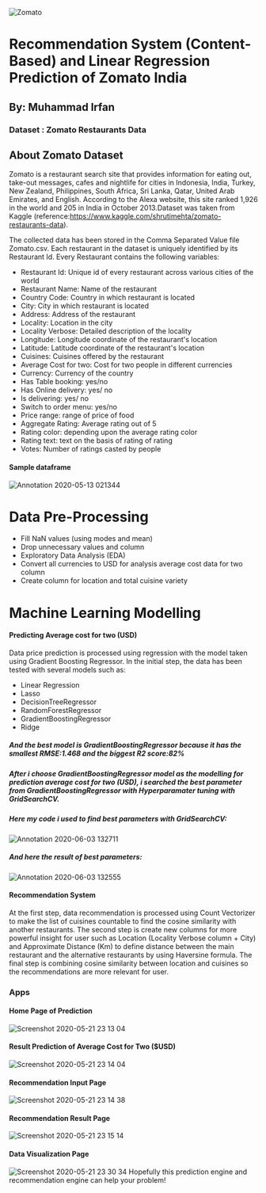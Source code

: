 ![Zomato](https://user-images.githubusercontent.com/60774720/82581869-6aba3800-9bbb-11ea-8700-3bc5b400686e.png)
# Recommendation System (Content-Based) and Linear Regression Prediction of Zomato India
## By: Muhammad Irfan
### __Dataset__ : Zomato Restaurants Data 
## About Zomato Dataset
Zomato is a restaurant search site that provides information for eating out, take-out messages, cafes and nightlife for cities in Indonesia, India, Turkey, New Zealand, Philippines, South Africa, Sri Lanka, Qatar, United Arab Emirates, and English. According to the Alexa website, this site ranked 1,926 in the world and 205 in India in October 2013.Dataset was taken from Kaggle (reference:https://www.kaggle.com/shrutimehta/zomato-restaurants-data).

The collected data has been stored in the Comma Separated Value file Zomato.csv. Each restaurant in the dataset is uniquely identified by its Restaurant Id. Every Restaurant contains the following variables:

- Restaurant Id: Unique id of every restaurant across various cities of the world
- Restaurant Name: Name of the restaurant
- Country Code: Country in which restaurant is located
- City: City in which restaurant is located
- Address: Address of the restaurant
- Locality: Location in the city
- Locality Verbose: Detailed description of the locality
- Longitude: Longitude coordinate of the restaurant's location
- Latitude: Latitude coordinate of the restaurant's location
- Cuisines: Cuisines offered by the restaurant
- Average Cost for two: Cost for two people in different currencies
- Currency: Currency of the country
- Has Table booking: yes/no
- Has Online delivery: yes/ no
- Is delivering: yes/ no
- Switch to order menu: yes/no
- Price range: range of price of food
- Aggregate Rating: Average rating out of 5
- Rating color: depending upon the average rating color
- Rating text: text on the basis of rating of rating
- Votes: Number of ratings casted by people
#### Sample dataframe

![Annotation 2020-05-13 021344](https://user-images.githubusercontent.com/60774720/83602845-8818da00-a59d-11ea-8f38-caa5f7327287.png)
# Data Pre-Processing
- Fill NaN values (using modes and mean)
- Drop unnecessary values and column
- Exploratory Data Analysis (EDA)
- Convert all currencies to USD for analysis average cost data for two column
- Create column for location and total cuisine variety
# Machine Learning Modelling
#### Predicting Average cost for two (USD)
Data price prediction is processed using regression with the model taken using Gradient Boosting Regressor.
In the initial step, the data has been tested with several models such as:
- Linear Regression
- Lasso
- DecisionTreeRegressor
- RandomForestRegressor
- GradientBoostingRegressor
- Ridge

##### And the best model is GradientBoostingRegressor  because it has the smallest RMSE:1.468 and the biggest R2 score:82%
##### After i choose GradientBoostingRegressor model as the modelling for prediction average cost for two (USD), i searched the best parameter from GradientBoostingRegressor with Hyperparamater tuning with GridSearchCV.
##### Here my code i used to find best parameters with GridSearchCV:
![Annotation 2020-06-03 132711](https://user-images.githubusercontent.com/60774720/83603069-f8276000-a59d-11ea-9e02-931036d7b27f.png)
##### And here the result of best parameters:


![Annotation 2020-06-03 132555](https://user-images.githubusercontent.com/60774720/83602994-c910ee80-a59d-11ea-8960-437334731254.png)

#### Recommendation System
At the first step, data recommendation is processed using Count Vectorizer to make the list of cuisines countable to find the cosine similarity with another restaurants. The second step is create new columns for more powerful insight for user such as Location (Locality Verbose column + City) and Approximate Distance (Km) to define distance between the main restaurant and the alternative restaurants by using Haversine formula. The final step is combining cosine similarity between location and cuisines so the recommendations are more relevant for user.

### Apps
#### Home Page of Prediction
![Screenshot 2020-05-21 23 13 04](https://user-images.githubusercontent.com/60774720/82580750-caafdf00-9bb9-11ea-8e1a-6940a67300fa.png)
#### Result Prediction of Average Cost for Two ($USD)
![Screenshot 2020-05-21 23 14 04](https://user-images.githubusercontent.com/60774720/82580944-0a76c680-9bba-11ea-9036-6ccc39b28381.png)
#### Recommendation Input Page
![Screenshot 2020-05-21 23 14 38](https://user-images.githubusercontent.com/60774720/82581090-37c37480-9bba-11ea-9d41-3b7ba66a1254.png)
#### Recommendation Result Page
![Screenshot 2020-05-21 23 15 14](https://user-images.githubusercontent.com/60774720/82581143-4ca00800-9bba-11ea-9e0f-53bc11ea6215.png)
#### Data Visualization Page
![Screenshot 2020-05-21 23 30 34](https://user-images.githubusercontent.com/60774720/82581672-1dd66180-9bbb-11ea-9eea-7347bda1bb0f.png)
Hopefully this prediction engine and recommendation engine can help your problem!
